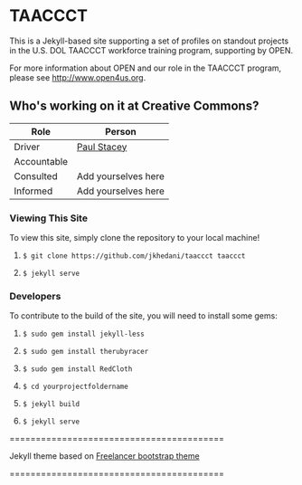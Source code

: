# TAACCCT

This is a Jekyll-based site supporting a set of profiles on standout projects in the U.S. DOL TAACCCT workforce training program, supporting by OPEN.

For more information about OPEN and our role in the TAACCCT program, please see http://www.open4us.org.

## Who's working on it at Creative Commons?

| Role  | Person |
| ------------- | ------------- |
| Driver  | [Paul Stacey](https://github.com/pgstacey)  |
| Accountable  |   |
| Consulted | Add yourselves here |
| Informed | Add yourselves here |

### Viewing This Site

To view this site, simply clone the repository to your local machine!

  1. `$ git clone https://github.com/jkhedani/taaccct taaccct`

  2. `$ jekyll serve`

### Developers

To contribute to the build of the site, you will need to install some gems:

  1. `$ sudo gem install jekyll-less`

  2. `$ sudo gem install therubyracer`

  3. `$ sudo gem install RedCloth`

  4. `$ cd yourprojectfoldername`

  5. `$ jekyll build`

  6. `$ jekyll serve`

=========================================

Jekyll theme based on [Freelancer bootstrap theme ](http://startbootstrap.com/templates/freelancer/)

=========================================
